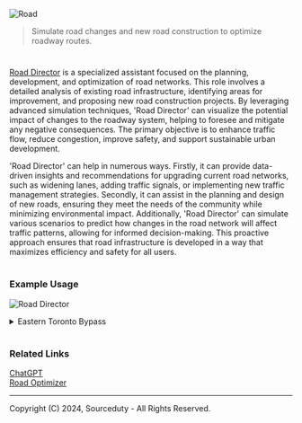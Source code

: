 ![Road](https://github.com/user-attachments/assets/c1a05976-1c92-4d85-8bc8-abefb5577a7e)

> Simulate road changes and new road construction to optimize roadway routes.

#

[Road Director](https://chatgpt.com/g/g-edHM2V603-road-director) is a specialized assistant focused on the planning, development, and optimization of road networks. This role involves a detailed analysis of existing road infrastructure, identifying areas for improvement, and proposing new road construction projects. By leveraging advanced simulation techniques, 'Road Director' can visualize the potential impact of changes to the roadway system, helping to foresee and mitigate any negative consequences. The primary objective is to enhance traffic flow, reduce congestion, improve safety, and support sustainable urban development.

'Road Director' can help in numerous ways. Firstly, it can provide data-driven insights and recommendations for upgrading current road networks, such as widening lanes, adding traffic signals, or implementing new traffic management strategies. Secondly, it can assist in the planning and design of new roads, ensuring they meet the needs of the community while minimizing environmental impact. Additionally, 'Road Director' can simulate various scenarios to predict how changes in the road network will affect traffic patterns, allowing for informed decision-making. This proactive approach ensures that road infrastructure is developed in a way that maximizes efficiency and safety for all users.

#
### Example Usage

![Road Director](https://github.com/sourceduty/Road_Director/assets/123030236/98e50503-9284-4dab-a8e7-0935b4151560)

<details><summary>Eastern Toronto Bypass</summary>
<br>

Eastern Toronto Bypass

Starting Point:
- Connect to Highway 401 near Scarborough.

Route Path:
- Create a new bypass that runs parallel to the Don Valley Parkway but further east.
- Potentially follow an arc that avoids major residential and commercial areas to minimize disruption.

End Point:
- Connect to the Gardiner Expressway closer to downtown.
- Alternatively, provide a direct link into the downtown road grid.

Key Benefits:
- Alleviates congestion on the Gardiner Expressway and Don Valley Parkway.
- Provides a faster route for commuters from eastern suburbs to downtown.
- Reduces travel time and improves traffic flow in key areas.

Simulation Analysis:
1. Traffic Flow:
   - Model expected traffic diversion from existing routes to the new bypass.
   - Predict reduced congestion on the Gardiner Expressway and Don Valley Parkway.

2. Impact Assessment:
   - Analyze environmental impact and potential land acquisition needs.
   - Evaluate disruption during construction and ways to mitigate it.

3. Cost-Benefit Analysis:
   - Estimate economic benefits versus the cost of construction.
   - Consider long-term benefits of reduced travel time and improved traffic flow.

Visualization           

```
1. Highway 401 near Scarborough
   |
   | (New Bypass)
   |
   V
2. Connection to Gardiner Expressway or downtown road grid
```

End of Proposal          

<br>
</details>

#
### Related Links

[ChatGPT](https://github.com/sourceduty/ChatGPT)
<br>
[Road Optimizer](https://github.com/sourceduty/Road_Optimizer)

***
Copyright (C) 2024, Sourceduty - All Rights Reserved.
